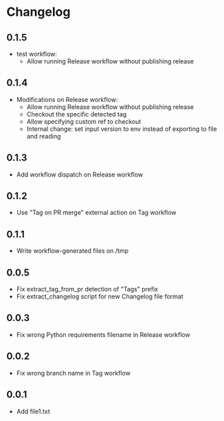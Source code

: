 # Changelog

## 0.1.5

- test workflow:
  - Allow running Release workflow without publishing release

## 0.1.4

- Modifications on Release workflow:
  - Allow running Release workflow without publishing release
  - Checkout the specific detected tag
  - Allow specifying custom ref to checkout
  - Internal change: set input version to env instead of exporting to file and reading

## 0.1.3

- Add workflow dispatch on Release workflow

## 0.1.2

- Use "Tag on PR merge" external action on Tag workflow

## 0.1.1

- Write workflow-generated files on /tmp

## 0.0.5

- Fix extract_tag_from_pr detection of "Tags" prefix
- Fix extract_changelog script for new Changelog file format

## 0.0.3

- Fix wrong Python requirements filename in Release workflow

## 0.0.2

- Fix wrong branch name in Tag workflow

## 0.0.1

- Add file1.txt
